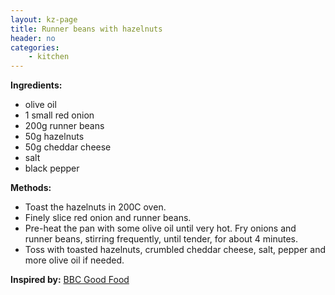 ```yaml
---
layout: kz-page
title: Runner beans with hazelnuts
header: no
categories:
    - kitchen
---
```


**Ingredients:**

* olive oil
* 1 small red onion
* 200g runner beans
<nbsp></nbsp>
* 50g hazelnuts
* 50g cheddar cheese
* salt
* black pepper


**Methods:**

* Toast the hazelnuts in 200C oven.
* Finely slice red onion and runner beans.
* Pre-heat the pan with some olive oil until very hot. Fry onions and runner beans, stirring frequently, until tender, for about 4 minutes. 
* Toss with toasted hazelnuts, crumbled cheddar cheese, salt, pepper and more olive oil if needed.

**Inspired by:** [BBC Good Food](https://www.bbcgoodfood.com/recipes/quick-fried-runner-beans-cheddar-hazelnuts)
